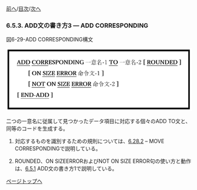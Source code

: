 <!--navi start1-->
[前へ](6-5-2.md)/[目次](https://momoko-yokogawa.github.io/opensourcecobol.github.io/markdown/TOC.html)/[次へ](6-6.md)
<!--navi end1-->
### 6.5.3. ADD文の書き方3 ― ADD CORRESPONDING

図6-29-ADD CORRESPONDING構文

![alt text](Image/6-29.png)

二つの一意名に従属して見つかったデータ項目に対応する個々のADD TO文と、同等のコードを生成する。

1. 対応するものを識別するための規則については、[6.28.2](6-28-2.md) – MOVE CORRESPONDINGで説明している。

2. ROUNDED、ON SIZEERRORおよびNOT ON SIZE ERROR句の使い方と動作は、[6.5.1](6-5-1.md) ADD文の書き方1で説明している。

<!--navi start2-->

[ページトップへ](6-5-3.md)
<!--navi end2-->
